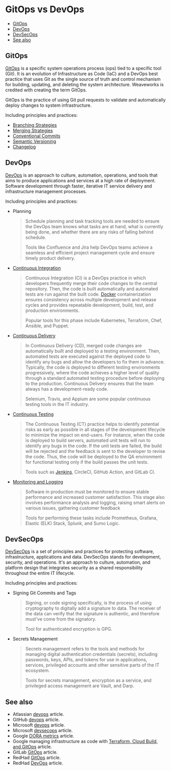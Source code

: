 # GitOps vs DevOps

- [GitOps](#gitops)
- [DevOps](#devops)
- [DevSecOps](#devsecops)
- [See also](#see-also)

## GitOps

[GitOps](https://www.weave.works/blog/gitops-operations-by-pull-request) is a specific system operations process (ops) tied to a specific tool (Git). It is an evolution of Infrastructure as Code (IaC) and a DevOps best practice that uses Git as the single source of truth and control mechanism for building, updating, and deleting the system architecture. Weaveworks is credited with creating the term GitOps.

GitOps is the practice of using Git pull requests to validate and automatically deploy changes to system infrastructure.

Including principles and practices:

- [Branching Strategies](../about/branching-strategies.md)
- [Merging Strategies](../about/merging-strategies.md)
- [Conventional Commits](../convention/conventional-commits.md)
- [Semantic Versioning](../convention/semantic-versioning.md)
- [Changelog](../convention/changelog.md)

## DevOps

[DevOps](https://www.bunnyshell.com/blog/what-is-devops) is an approach to culture, automation, operations, and tools that aims to produce applications and services at a high rate of deployment. Software development through faster, iterative IT service delivery and infrastructure management processes.

Including principles and practices:

- Planning
  > Schedule planning and task tracking tools are needed to ensure the DevOps team knows what tasks are at hand, what is currently being done, and whether there are any risks of falling behind schedule.
  >
  > Tools like Confluence and Jira help DevOps teams achieve a seamless and efficient project management cycle and ensure timely product delivery.

- [Continuous Integration](../about/ci-ct-cd.md)
  > Continuous Integration (CI) is a DevOps practice in which developers frequently merge their code changes to the central repository. Then, the code is built automatically and automated tests are run against the built code. [Docker](https://www.docker.com/) containerization ensures consistency across multiple development and release cycles and provides repeatable development, build, test, and production environments.
  >
  > Popular tools for this phase include Kubernetes, Terraform, Chef, Ansible, and Puppet.

- [Continuous Delivery](../about/ci-ct-cd.md)
  > In Continuous Delivery (CD), merged code changes are automatically built and deployed to a testing environment. Then, automated tests are executed against the deployed code to identify any bugs and allow the developers to fix them in advance. Typically, the code is deployed to different testing environments progressively, where the code achieves a higher level of quality through a standard automated testing procedure before deploying to the production. Continuous Delivery ensures that the team always has a development-ready code.
  >
  > Selenium, Travis, and Appium are some popular continuous testing tools in the IT industry.

- [Continuous Testing](../about/ci-ct-cd.md)
  > The Continuous Testing (CT) practice helps to identify potential risks as early as possible in all stages of the development lifecycle to minimize the impact on end-users. For instance, when the code is deployed to build servers, automated unit tests will run to identify any bugs in the code. If the unit tests are failed, the build will be rejected and the feedback is sent to the developer to revise the code. Thus, the code will be deployed to the QA environment for functional testing only if the build passes the unit tests.
  >
  > Tools such as [Jenkins](https://jenkins.io/), CircleCI, GitHub Action, and GitLab CI.

- [Monitoring and Logging](../about/logging-monitoring.md)
  > Software in production must be monitored to ensure stable performance and increased customer satisfaction. This stage also involves performance analysis and logging, raising smart alerts on various issues, gathering customer feedback
  >
  > Tools for performing these tasks include Prometheus, Grafana, Elastic (ELK) Stack, Splunk, and Sumo Logic.

## DevSecOps

[DevSecOps](https://www.redhat.com/en/topics/devops/what-is-devsecops) is a set of principles and practices for protecting software, infrastructure, applications and data. DevSecOps stands for development, security, and operations. It's an approach to culture, automation, and platform design that integrates security as a shared responsibility throughout the entire IT lifecycle.

Including principles and practices:

- Signing Git Commits and Tags
  > Signing, or code signing specifically, is the process of using cryptography to digitally add a signature to data. The receiver of the data can verify that the signature is authentic, and therefore must've come from the signatory.
  >
  > Tool for authenticated encryption is GPG.

- Secrets Management
  > Secrets management refers to the tools and methods for managing digital authentication credentials (secrets), including passwords, keys, APIs, and tokens for use in applications, services, privileged accounts and other sensitive parts of the IT ecosystem.
  >
  > Tools for secrets management, encryption as a service, and privileged access management are Vault, and Darp.

## See also

- Atlassian [devops](https://www.atlassian.com/devops/what-is-devops) article.
- GitHub [devops](https://github.com/learn/devops) article.
- Microsoft [devops](https://docs.microsoft.com/en-us/azure/devops/boards/best-practices-agile-project-management?view=azure-devops&tabs=basic-process) article.
- Microsoft [devsecops](https://docs.microsoft.com/en-us/azure/architecture/solution-ideas/articles/devsecops-in-github) article.
- Google [DORA metrics](https://cloud.google.com/blog/products/devops-sre/using-the-four-keys-to-measure-your-devops-performance?utm_source=thenewstack&utm_medium=website&utm_campaign=platform) article.
- Google managing infrastructure as code with [Terraform, Cloud Build, and GitOps](https://cloud.google.com/architecture/managing-infrastructure-as-code?hl=en&skip_cache=true) article.
- GitLab [GitOps](https://about.gitlab.com/topics/gitops/) article.
- RedHad [GitOps](https://www.redhat.com/en/topics/devops/what-is-gitops) article.
- RedHad [DevOps](https://www.redhat.com/en/topics/devops) article.
